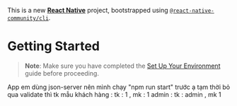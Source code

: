 This is a new [**React Native**](https://reactnative.dev) project, bootstrapped using [`@react-native-community/cli`](https://github.com/react-native-community/cli).

# Getting Started

> **Note**: Make sure you have completed the [Set Up Your Environment](https://reactnative.dev/docs/set-up-your-environment) guide before proceeding.

App em dùng json-server nên mình chạy 
"npm run start" trước ạ 
tạm thời bỏ qua validate thì tk mẫu khách hàng : tk : 1 , mk : 1
admin : tk : admin , mk 1